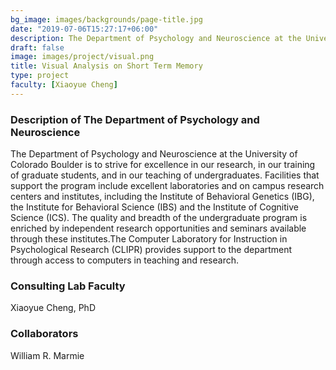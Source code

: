 ```yaml
---
bg_image: images/backgrounds/page-title.jpg
date: "2019-07-06T15:27:17+06:00"
description: The Department of Psychology and Neuroscience at the University of Colorado Boulder is to strive for excellence in our research, in our training of graduate students, and in our teaching of undergraduates.
draft: false
image: images/project/visual.png
title: Visual Analysis on Short Term Memory
type: project
faculty: [Xiaoyue Cheng]
---
```


### Description of The Department of Psychology and Neuroscience

The Department of Psychology and Neuroscience at the University of Colorado Boulder is to strive for excellence in our research, in our training of graduate students, and in our teaching of undergraduates. Facilities that support the program include excellent laboratories and on­ campus research centers and institutes, including the Institute of Behavioral Genetics (IBG), the Institute for Behavioral Science (IBS) and the Institute of Cognitive Science (ICS). The quality and breadth of the undergraduate program is enriched by independent research opportunities and seminars available through these institutes.The Computer Laboratory for Instruction in Psychological Research (CLIPR) provides support to the department through access to computers in teaching and research.

### Consulting Lab Faculty

Xiaoyue Cheng, PhD

### Collaborators

William R. Marmie

